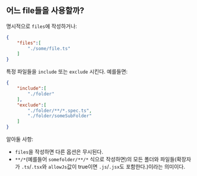 ## 어느 file들을 사용할까?

명시적으로 `files`에 작성하거나:

```json
{
    "files":[
        "./some/file.ts"
    ]
}
```

특정 파일들을 `include` 또는 `exclude` 시킨다. 예를들면:


```json
{
    "include":[
        "./folder"
    ],
    "exclude":[
        "./folder/**/*.spec.ts",
        "./folder/someSubFolder"
    ]
}
```

알아둘 사항: 

* `files`을 작성하면 다른 옵션은 무시된다.
* `**/*`(예를들어 `somefolder/**/*` 식으로 작성하면)의 모든 폴더와 파일들(확장자가 `.ts`/`.tsx`와 `allowJs`값이 true이면 `.js`/`.jsx`도 포함한다.)이라는 의미이다.
